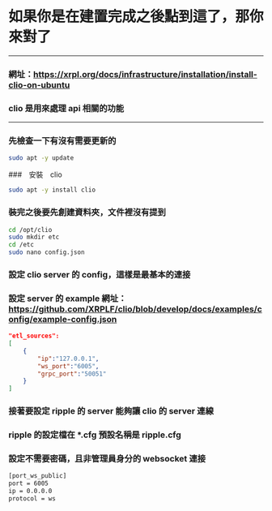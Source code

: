 # 如果你是在建置完成之後點到這了，那你來對了
---
### 網址：https://xrpl.org/docs/infrastructure/installation/install-clio-on-ubuntu
### clio 是用來處理 api 相關的功能  
---
### 先檢查一下有沒有需要更新的
```bash
sudo apt -y update
```
###　安裝　clio
```bash
sudo apt -y install clio
```
### 裝完之後要先創建資料夾，文件裡沒有提到
```bash
cd /opt/clio
sudo mkdir etc
cd /etc
sudo nano config.json
```
### 設定 clio server 的 config，這樣是最基本的連接
### 設定 server 的 example 網址：https://github.com/XRPLF/clio/blob/develop/docs/examples/config/example-config.json
```json
"etl_sources":
[
    {
        "ip":"127.0.0.1",
        "ws_port":"6005",
        "grpc_port":"50051"
    }
]
```
### 接著要設定 ripple 的 server 能夠讓 clio 的 server 連線
### ripple 的設定檔在 *.cfg 預設名稱是 ripple.cfg
### 設定不需要密碼，且非管理員身分的 websocket 連接
```txt
[port_ws_public]
port = 6005
ip = 0.0.0.0
protocol = ws
```
